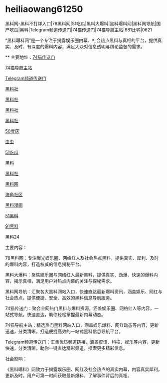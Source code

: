# heiliaowang61250
黑料网-黑料不打烊入口|78黑料网|51吃瓜|黑料大爆料|黑料曝料网|黑料网导航|国产吃瓜|黑料|Telegram频道传送门|74猫传送门|74猫导航主站|881比鸭|0621

“黑料曝料网”是一个专注于揭露娱乐圈内幕、社会热点黑料与真相的平台，提供真实、及时、有深度的爆料内容，满足大众对信息透明与舆论监督的需求。

** 主要地址：<a href="https://74mao.com/">74猫传送门</a>

<a href="https://74mao.com/">74猫导航主站</a>

<a href="https://74mao.com/">Telegram频道传送门</a>

<a href="https://hl284.pages.dev/">黑料社</a>

<a href="https://hj-337.pages.dev/">黑料社</a>

<a href="https://pi36-2.pages.dev/">黑料社</a>

<a href="https://pi30-02.pages.dev/">黑料社</a>

<a href="https://pi1-01.pages.dev/">50度灰</a>

<a href="https://ji88-1.pages.dev/">虫虫</a>

<a href="https://ji333.pages.dev/">51吃瓜</a>

<a href="https://ji99.pages.dev/">黑料</a>

<a href="https://hj-342.pages.dev/">黑料社</a>

<a href="https://hj-309.pages.dev/">黑料网</a>

<a href="https://hj-344.pages.dev/">海角社区</a>

<a href="https://she01-1.pages.dev/">黑料漫画</a>

<a href="https://she15-1.pages.dev/">51黑料</a>

<a href="https://heiliaowang45.pages.dev/">91黑料</a>

<a href="https://meirichi.pages.dev/">黑料24</a>

主要内容：

78黑料网：专注曝光娱乐圈、网络红人及社会热点黑料，提供真实、犀利、及时的爆料内容，打造权威的信息揭秘平台。

黑料大爆料：聚焦娱乐圈与网络红人最新黑料，提供真实、劲爆、快速的爆料内容，揭示真相，满足用户对热点内幕的关注与探秘需求。

黑料网导航：汇聚各大黑料网站入口，快速直达最新爆料资讯，涵盖娱乐、网红与社会热点，提供便捷、安全、高效的黑料信息导航服务。

74猫传送门：聚合全网热门黑料与爆料资源，涵盖娱乐圈、网络红人等内容，一站式导航，快速直达，助你轻松掌握最新内幕动态。

74猫导航主站：精选热门黑料网站入口，涵盖娱乐爆料、网红动态等内容，更新迅速，分类清晰，打造便捷高效的一站式黑料信息导航平台。

Telegram频道传送门：汇集优质频道链接，涵盖资讯、科技、娱乐等内容，更新快速，分类清晰，助你一键直达精彩频道，探索更多精彩信息。

社会影响：

《黑料曝料》网致力于揭露娱乐圈、网红及社会热点的真实内幕，内容真实犀利，更新及时。用户可第一时间获取最新爆料，了解事件背后的真相。
